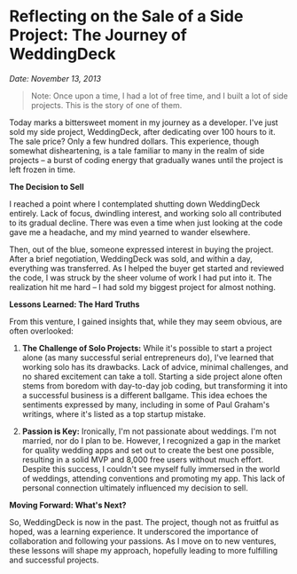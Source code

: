 # Reflecting on the Sale of a Side Project: The Journey of WeddingDeck
*Date: November 13, 2013*

> Note: Once upon a time, I had a lot of free time, and I built a lot of side projects. This is the story of one of them.

Today marks a bittersweet moment in my journey as a developer. I've just sold my side project, WeddingDeck, after dedicating over 100 hours to it. The sale price? Only a few hundred dollars. This experience, though somewhat disheartening, is a tale familiar to many in the realm of side projects – a burst of coding energy that gradually wanes until the project is left frozen in time.

**The Decision to Sell**

I reached a point where I contemplated shutting down WeddingDeck entirely. Lack of focus, dwindling interest, and working solo all contributed to its gradual decline. There was even a time when just looking at the code gave me a headache, and my mind yearned to wander elsewhere.

Then, out of the blue, someone expressed interest in buying the project. After a brief negotiation, WeddingDeck was sold, and within a day, everything was transferred. As I helped the buyer get started and reviewed the code, I was struck by the sheer volume of work I had put into it. The realization hit me hard – I had sold my biggest project for almost nothing.

**Lessons Learned: The Hard Truths**

From this venture, I gained insights that, while they may seem obvious, are often overlooked:

1. **The Challenge of Solo Projects:**
   While it's possible to start a project alone (as many successful serial entrepreneurs do), I've learned that working solo has its drawbacks. Lack of advice, minimal challenges, and no shared excitement can take a toll. Starting a side project alone often stems from boredom with day-to-day job coding, but transforming it into a successful business is a different ballgame. This idea echoes the sentiments expressed by many, including in some of Paul Graham's writings, where it's listed as a top startup mistake.

2. **Passion is Key:**
   Ironically, I'm not passionate about weddings. I'm not married, nor do I plan to be. However, I recognized a gap in the market for quality wedding apps and set out to create the best one possible, resulting in a solid MVP and 8,000 free users without much effort. Despite this success, I couldn't see myself fully immersed in the world of weddings, attending conventions and promoting my app. This lack of personal connection ultimately influenced my decision to sell.

**Moving Forward: What's Next?**

So, WeddingDeck is now in the past. The project, though not as fruitful as hoped, was a learning experience. It underscored the importance of collaboration and following your passions. As I move on to new ventures, these lessons will shape my approach, hopefully leading to more fulfilling and successful projects.
